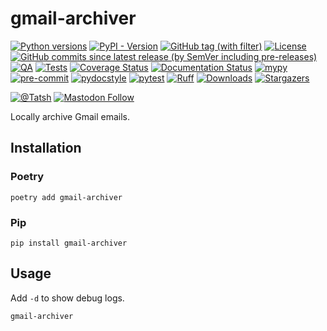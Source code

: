 # gmail-archiver

[![Python versions](https://img.shields.io/pypi/pyversions/gmail-archiver.svg?color=blue&logo=python&logoColor=white)](https://www.python.org/)
[![PyPI - Version](https://img.shields.io/pypi/v/gmail-archiver)](https://pypi.org/project/gmail-archiver/)
[![GitHub tag (with filter)](https://img.shields.io/github/v/tag/Tatsh/gmail-archiver)](https://github.com/Tatsh/gmail-archiver/tags)
[![License](https://img.shields.io/github/license/Tatsh/gmail-archiver)](https://github.com/Tatsh/gmail-archiver/blob/master/LICENSE.txt)
[![GitHub commits since latest release (by SemVer including pre-releases)](https://img.shields.io/github/commits-since/Tatsh/gmail-archiver/v0.0.0/master)](https://github.com/Tatsh/gmail-archiver/compare/v0.0.0...master)
[![QA](https://github.com/Tatsh/gmail-archiver/actions/workflows/qa.yml/badge.svg)](https://github.com/Tatsh/gmail-archiver/actions/workflows/qa.yml)
[![Tests](https://github.com/Tatsh/gmail-archiver/actions/workflows/tests.yml/badge.svg)](https://github.com/Tatsh/gmail-archiver/actions/workflows/tests.yml)
[![Coverage Status](https://coveralls.io/repos/github/Tatsh/gmail-archiver/badge.svg?branch=master)](https://coveralls.io/github/Tatsh/gmail-archiver?branch=master)
[![Documentation Status](https://readthedocs.org/projects/gmail-archiver/badge/?version=latest)](https://gmail-archiver.readthedocs.org/?badge=latest)
[![mypy](https://www.mypy-lang.org/static/mypy_badge.svg)](http://mypy-lang.org/)
[![pre-commit](https://img.shields.io/badge/pre--commit-enabled-brightgreen?logo=pre-commit&logoColor=white)](https://github.com/pre-commit/pre-commit)
[![pydocstyle](https://img.shields.io/badge/pydocstyle-enabled-AD4CD3)](http://www.pydocstyle.org/en/stable/)
[![pytest](https://img.shields.io/badge/pytest-zz?logo=Pytest&labelColor=black&color=black)](https://docs.pytest.org/en/stable/)
[![Ruff](https://img.shields.io/endpoint?url=https://raw.githubusercontent.com/astral-sh/ruff/main/assets/badge/v2.json)](https://github.com/astral-sh/ruff)
[![Downloads](https://static.pepy.tech/badge/gmail-archiver/month)](https://pepy.tech/project/gmail-archiver)
[![Stargazers](https://img.shields.io/github/stars/Tatsh/gmail-archiver?logo=github&style=flat)](https://github.com/Tatsh/gmail-archiver/stargazers)

[![@Tatsh](https://img.shields.io/badge/dynamic/json?url=https%3A%2F%2Fpublic.api.bsky.app%2Fxrpc%2Fapp.bsky.actor.getProfile%2F%3Factor%3Ddid%3Aplc%3Auq42idtvuccnmtl57nsucz72%26query%3D%24.followersCount%26style%3Dsocial%26logo%3Dbluesky%26label%3DFollow%2520%40Tatsh&query=%24.followersCount&style=social&logo=bluesky&label=Follow%20%40Tatsh)](https://bsky.app/profile/Tatsh.bsky.social)
[![Mastodon Follow](https://img.shields.io/mastodon/follow/109370961877277568?domain=hostux.social&style=social)](https://hostux.social/@Tatsh)

Locally archive Gmail emails.

## Installation

### Poetry

```shell
poetry add gmail-archiver
```

### Pip

```shell
pip install gmail-archiver
```

## Usage

Add `-d` to show debug logs.

```shell
gmail-archiver
```
